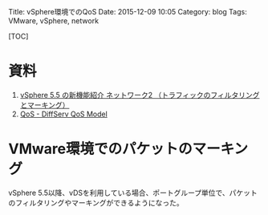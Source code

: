 Title: vSphere環境でのQoS
Date: 2015-12-09 10:05
Category: blog
Tags: VMware, vSphere, network

[TOC]

# 資料
1. [vSphere 5.5 の新機能紹介 ネットワーク2 （トラフィックのフィルタリングとマーキング）](https://blogs.vmware.com/jp-cim/2013/09/vsphere-55-network02.html)
2. [QoS - DiffServ QoS Model](http://www.infraexpert.com/study/telephony7.html)

# VMware環境でのパケットのマーキング
vSphere 5.5以降、vDSを利用している場合、ポートグループ単位で、パケットのフィルタリングやマーキングができるようになった。
